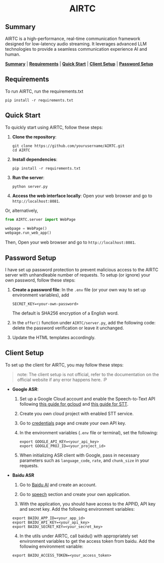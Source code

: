 # <center> AIRTC </center>

## Summary
AIRTC is a high-performance, real-time communication framework designed for low-latency audio streaming. It leverages advanced LLM technologies to provide a seamless communication experience AI and human.

[**Summary**](#summary) | 
[**Requirements**](#requirements) | 
[**Quick Start**](#quick-start) |
[**Client Setup**](#client-setup) |
[**Password Setup**](#password-setup)

<a name="requirements"></a>
## Requirements
To run AIRTC, run the requirements.txt
```
pip install -r requirements.txt
```

<a name="quick-start"></a>
## Quick Start
To quickly start using AIRTC, follow these steps:

1. **Clone the repository**:
   ```
   git clone https://github.com/yourusername/AIRTC.git
   cd AIRTC
   ```

2. **Install dependencies**:
   ```
   pip install -r requirements.txt
   ```

3. **Run the server**:
   ```
   python server.py
   ```

4. **Access the web interface locally**:
   Open your web browser and go to `http://localhost:8081`.

Or, alternatively, 

```python
from AIRTC.server import WebPage

webpage = WebPage()
webpage.run_web_app()
```
Then, Open your web browser and go to `http://localhost:8081`.

<a name="password-setup"></a>
## Password Setup
I have set up password protection to prevent malicious access to the AIRTC server with unhandleable number of requests. To setup (or ignore) your own password, follow these steps:

1. **Create a password file**:
   In the `.env` file (or your own way to set up environment variables), add
   ```
   SECRET_KEY=<your-own-password>
   ```
   The default is SHA256 encryption of a English word. 

2. In the `offer()` function under `AIRTC/server.py`, add the following code:
   delete the password verification or leave it unchanged.

3. Update the HTML templates accordingly.

<a name="client-setup"></a>
## Client Setup
To set up the client for AIRTC, you may follow these steps:
   > note: The client setup is not official, refer to the documentation on the official website if any error happens here. :P

- **Google ASR**:
   1. Set up a Google Cloud account and enable the Speech-to-Text API following 
   [this guide for gcloud](https://cloud.google.com/sdk/gcloud) and
   [this guide for STT](https://cloud.google.com/speech-to-text/docs/quickstart-client-libraries).

   2. Create you own cloud project with enabled STT service.

   3. Go to [credentials](https://console.cloud.google.com/apis/credentials) page and create your own API key.

   4. In the environment variables (`.env` file or terminal), set the following:
      ```
      export GOOGLE_API_KEY=<your_api_key>
      export GOOGLE_PROJ_ID=<your_project_id>
      ```

   5. When initializing ASR client with Google, pass in necessary parameters such as `language_code`, `rate`, and `chunk_size` in your requests.

- **Baidu ASR**
   1. Go to [Baidu AI](https://ai.baidu.com/tech/speech) and create an account.

   2. Go to [speech](https://console.bce.baidu.com/ai-engine/speech/overview/index) section and create your own application.

   3. With the application, you should have access to the APPID, API key and secret key.
   Add the following environment variables:
   ```
   export BAIDU_APP_ID=<your_app_id>
   export BAIDU_API_KEY=<your_api_key>
   export BAIDU_SECRET_KEY=<your_secret_key>
   ```

   4. In the utils under AIRTC, call baidu() with appropriately set environment variables to get the access token from baidu.
   Add the following environment variable:
   ```
   export BAIDU_ACCESS_TOKEN=<your_access_token>
   ```
